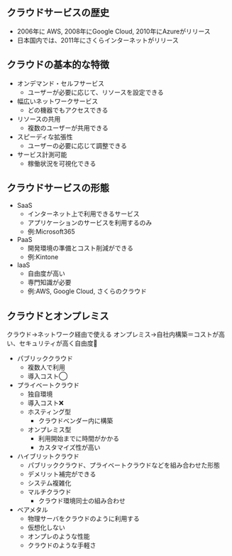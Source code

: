 ## クラウドサービスの歴史
- 2006年に AWS, 2008年にGoogle Cloud, 2010年にAzureがリリース
- 日本国内では、2011年にさくらインターネットがリリース

## クラウドの基本的な特徴

- オンデマンド・セルフサービス
    - ユーザーが必要に応じて、リソースを設定できる
- 幅広いネットワークサービス
    - どの機器でもアクセスできる
- リソースの共用
    - 複数のユーザーが共用できる
- スピーディな拡張性
    - ユーザーの必要に応じて調整できる
- サービス計測可能
    - 稼働状況を可視化できる

## クラウドサービスの形態

- SaaS
    - インターネット上で利用できるサービス
    - アプリケーションのサービスを利用するのみ
    - 例:Microsoft365
- PaaS
    - 開発環境の準備とコスト削減ができる
    - 例:Kintone
- IaaS
    - 自由度が高い
    - 専門知識が必要
    - 例:AWS, Google Cloud, さくらのクラウド

## クラウドとオンプレミス
クラウド→ネットワーク経由で使える
オンプレミス→自社内構築＝コストが高い、セキュリティが高く自由度🙆

- パブリッククラウド
    - 複数人で利用
    - 導入コスト◯
- プライベートクラウド
    - 独自環境
    - 導入コスト❌
    - ホスティング型
        - クラウドベンダー内に構築
    - オンプレミス型
        - 利用開始までに時間がかかる
        - カスタマイズ性が高い
- ハイブリットクラウド
    - パブリッククラウド、プライベートクラウドなどを組み合わせた形態
    - デメリット補完ができる
    - システム複雑化
    - マルチクラウド
        - クラウド環境同士の組み合わせ
- ベアメタル
    - 物理サーバをクラウドのように利用する
    - 仮想化しない
    - オンプレのような性能
    - クラウドのような手軽さ

